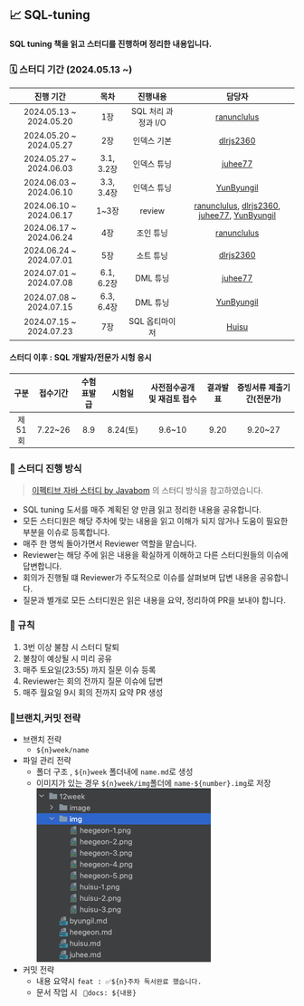## 📈 SQL-tuning
#### SQL tuning 책을 읽고 스터디를 진행하며 정리한 내용입니다.

### 🗓️ 스터디 기간 (2024.05.13 ~)
|          진행 기간          | 목차  |    진행내용    | 담당자 |
|:-----------------------:|:---:|:----------:|:-----:|
| 2024.05.13 ~ 2024.05.20 | 1장 | SQL 처리 과정과 I/O | [ranunclulus](https://github.com/ranunclulus) |
| 2024.05.20 ~ 2024.05.27 | 2장 |  인덱스 기본 |[dlrjs2360](https://github.com/dlrjs2360) |
| 2024.05.27 ~ 2024.06.03 | 3.1, 3.2장 | 인덱스 튜닝 | [juhee77](https://github.com/juhee77) |
| 2024.06.03 ~ 2024.06.10 | 3.3, 3.4장 | 인덱스 튜닝 | [YunByungil](https://github.com/YunByungil) |
| 2024.06.10 ~ 2024.06.17 | 1~3장 | review | [ranunclulus](https://github.com/ranunclulus), [dlrjs2360](https://github.com/dlrjs2360), [juhee77](https://github.com/juhee77), [YunByungil](https://github.com/YunByungil)  |
| 2024.06.17 ~ 2024.06.24 | 4장 | 조인 튜닝 |[ranunclulus](https://github.com/ranunclulus) |
| 2024.06.24 ~ 2024.07.01 | 5장 | 소트 튜닝 |[dlrjs2360](https://github.com/dlrjs2360) |
| 2024.07.01 ~ 2024.07.08 | 6.1, 6.2장 | DML 튜닝 |[juhee77](https://github.com/juhee77) |
| 2024.07.08 ~ 2024.07.15 | 6.3, 6.4장 | DML 튜닝 |[YunByungil](https://github.com/YunByungil) |
| 2024.07.15 ~ 2024.07.23 | 7장 | SQL 옵티마이저 |[Huisu](https://github.com/ranunclulus) |

#### 스터디 이후 : SQL 개발자/전문가 시헝 응시 
| 구분  | 접수기간  | 수험표발급 | 시험일    | 사전점수공개 및 재검토 접수 | 결과발표 | 증빙서류 제출기간(전문가) |
|:-----:|:---------:|:-----------:|:---------:|:----------------------------:|:---------:|:-----------------:|
| 제51회 | 7.22~26   | 8.9         | 8.24(토)  | 9.6~10                       | 9.20      | 9.20~27           |


### 🚗 스터디 진행 방식
> [이펙티브 자바 스터디 by Javabom](https://javabom.tistory.com/70)
> 의 스터디 방식을 참고하였습니다.

- SQL tuning 도서를 매주 계획된 양 만큼 읽고 정리한 내용을 공유합니다.
- 모든 스터디원은 해당 주차에 맞는 내용을 읽고 이해가 되지 않거나 도움이 필요한 부분을 이슈로 등록합니다.
- 매주 한 명씩 돌아가면서 Reviewer 역할을 맡습니다.
- Reviewer는 해당 주에 읽은 내용을 확실하게 이해하고 다른 스터디원들의 이슈에 답변합니다.
- 회의가 진행될 떄 Reviewer가 주도적으로 이슈를 살펴보며 답변 내용을 공유합니다.
- 질문과 별개로 모든 스터디원은 읽은 내용을 요약, 정리하여 PR을 보내야 합니다.

### 📐 규칙
1. 3번 이상 불참 시 스터디 탈퇴
2. 불참이 예상될 시 미리 공유
3. 매주 토요일(23:55) 까지 질문 이슈 등록
4. Reviewer는 회의 전까지 질문 이슈에 답변
5. 매주 월요일 9시 회의 전까지 요약 PR 생성

### 💫브랜치,커밋 전략
- 브랜치 전략
  - `${n}week/name`
- 파일 관리 전략 
  - 폴더 구조 , `${n}week` 폴더내에 `name.md`로 생성
  - 이미지가 있는 경우 `${n}week/img`폴더에 `name-${number}.img`로 저장  
  ![img.png](img/img1.png)
- 커밋 전략 
  - 내용 요약시 `feat : ✅${n}주차 독서완료 했습니다.`
  - 문서 작업 시 ` 📝docs: ${내용}`


